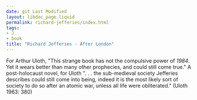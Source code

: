 ```yaml
---
date: git Last Modified
layout: libdoc_page.liquid
permalink: richard-jefferies/index.html
tags:
- J
- book
title: "Richard Jefferies - After London"
---
```


For Arthur Uloth, "This strange book has not the  compulsive power of _1984_. Yet it wears better than many other prophecies,  and could still come true." A post-holocaust novel, for Uloth ". . . the  sub-medieval society Jefferies describes could still come into being, indeed it  is the most likely sort of society to do so after an atomic war, unless all life  were obliterated." (Uloth 1963: 380)